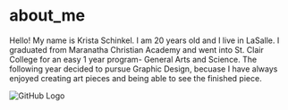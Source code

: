 # about_me
Hello! My name is Krista Schinkel. I am 20 years old and I live in LaSalle. I graduated from Maranatha Christian Academy and went into St. Clair College for an easy 1 year program- General Arts and Science. The following year decided to pursue Graphic Design, becuase I have always enjoyed creating art pieces and being able to see the finished piece. 

![GitHub Logo](https://scontent-yyz1-1.xx.fbcdn.net/v/t31.0-8/12622482_564823200346712_2042926367734158600_o.jpg?oh=f2bac1444741574c1fa40928bf35ae2a&oe=5A44D47D)
